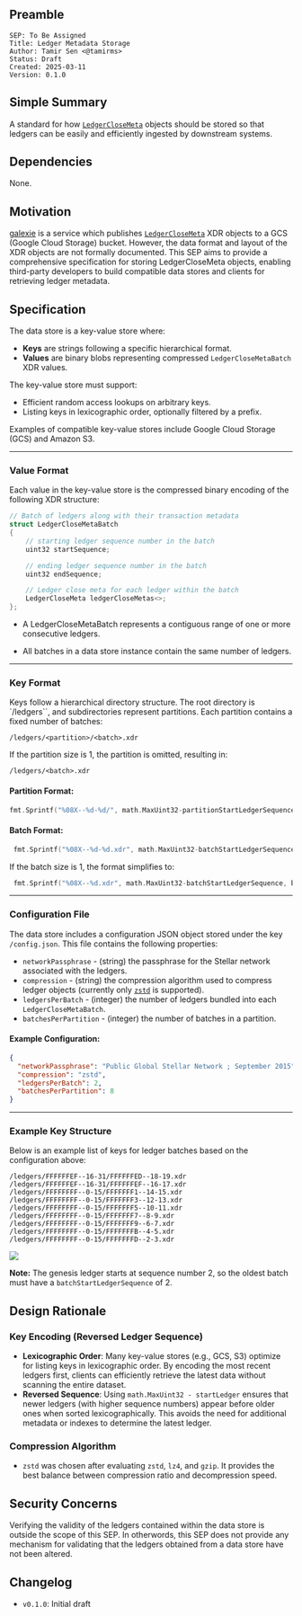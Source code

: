 ## Preamble

```
SEP: To Be Assigned
Title: Ledger Metadata Storage
Author: Tamir Sen <@tamirms>
Status: Draft
Created: 2025-03-11
Version: 0.1.0
```

## Simple Summary

A standard for how [`LedgerCloseMeta`](https://github.com/stellar/stellar-xdr/blob/v22.0/Stellar-ledger.x#L539-L545)
objects should be stored so that ledgers can be easily and efficiently ingested by downstream systems.

## Dependencies

None.

## Motivation

[galexie](https://github.com/stellar/go/tree/master/services/galexie) is a service which publishes
[`LedgerCloseMeta`](https://github.com/stellar/stellar-xdr/blob/v22.0/Stellar-ledger.x#L539-L545) XDR objects to a GCS
(Google Cloud Storage) bucket. However, the data format and layout of the XDR objects are not formally documented. This
SEP aims to provide a comprehensive specification for storing LedgerCloseMeta objects, enabling third-party developers
to build compatible data stores and clients for retrieving ledger metadata.

## Specification

The data store is a key-value store where:

- **Keys** are strings following a specific hierarchical format.
- **Values** are binary blobs representing compressed `LedgerCloseMetaBatch` XDR values.

The key-value store must support:

- Efficient random access lookups on arbitrary keys.
- Listing keys in lexicographic order, optionally filtered by a prefix.

Examples of compatible key-value stores include Google Cloud Storage (GCS) and Amazon S3.

---

### Value Format

Each value in the key-value store is the compressed binary encoding of the following XDR structure:

```c++
// Batch of ledgers along with their transaction metadata
struct LedgerCloseMetaBatch
{
    // starting ledger sequence number in the batch
    uint32 startSequence;

    // ending ledger sequence number in the batch
    uint32 endSequence;

    // Ledger close meta for each ledger within the batch
    LedgerCloseMeta ledgerCloseMetas<>;
};
```

- A LedgerCloseMetaBatch represents a contiguous range of one or more consecutive ledgers.

- All batches in a data store instance contain the same number of ledgers.

---

### Key Format

Keys follow a hierarchical directory structure. The root directory is `/ledgers``, and subdirectories represent
partitions. Each partition contains a fixed number of batches:

```
/ledgers/<partition>/<batch>.xdr
```

If the partition size is 1, the partition is omitted, resulting in:

```
/ledgers/<batch>.xdr
```

#### Partition Format:

```go
fmt.Sprintf("%08X--%d-%d/", math.MaxUint32-partitionStartLedgerSequence, partitionStartLedgerSequence, partitionEndLedgerSequence)
```

#### Batch Format:

```go
 fmt.Sprintf("%08X--%d-%d.xdr", math.MaxUint32-batchStartLedgerSequence, batchStartLedgerSequence, batchEndLedgerSequence)
```

If the batch size is 1, the format simplifies to:

```go
 fmt.Sprintf("%08X--%d.xdr", math.MaxUint32-batchStartLedgerSequence, batchStartLedgerSequence)
```

---

### Configuration File

The data store includes a configuration JSON object stored under the key `/config.json`. This file contains the
following properties:

- `networkPassphrase` - (string) the passphrase for the Stellar network associated with the ledgers.
- `compression` - (string) the compression algorithm used to compress ledger objects (currently only
  [`zstd`]([https://facebook.github.io/zstd/) is supported).
- `ledgersPerBatch` - (integer) the number of ledgers bundled into each `LedgerCloseMetaBatch`.
- `batchesPerPartition` - (integer) the number of batches in a partition.

#### Example Configuration:

```json
{
  "networkPassphrase": "Public Global Stellar Network ; September 2015",
  "compression": "zstd",
  "ledgersPerBatch": 2,
  "batchesPerPartition": 8
}
```

---

### Example Key Structure

Below is an example list of keys for ledger batches based on the configuration above:

```
/ledgers/FFFFFFEF--16-31/FFFFFFED--18-19.xdr
/ledgers/FFFFFFEF--16-31/FFFFFFEF--16-17.xdr
/ledgers/FFFFFFFF--0-15/FFFFFFF1--14-15.xdr
/ledgers/FFFFFFFF--0-15/FFFFFFF3--12-13.xdr
/ledgers/FFFFFFFF--0-15/FFFFFFF5--10-11.xdr
/ledgers/FFFFFFFF--0-15/FFFFFFF7--8-9.xdr
/ledgers/FFFFFFFF--0-15/FFFFFFF9--6-7.xdr
/ledgers/FFFFFFFF--0-15/FFFFFFFB--4-5.xdr
/ledgers/FFFFFFFF--0-15/FFFFFFFD--2-3.xdr
```

[![](https://mermaid.ink/img/pako:eNpl0U2LgzAQBuC_InPurJva1uphYa3rYb8_emr1EJpUC2okVdil9L_vrBpwSQ4h4X3IDJkLHJSQEEKueVM42zitHVr3e7eUIpf67GYO4p0T7ZN-PSSIbIUec7NR9vFmjBOKb5EtTTrsUW8ezRMxPbFGFtx8C51NxdP_IsyfiGHf9O7ZVGPkFlRu4gbxYoRHYo7Ms8SrEUsS1DKzxJsRPuIaAyt_N3mAuELfyj9MHiEu0O7x0-T0H3McOoQZVFJX_CRoJJc_nUJbyEqmENJRyCPvyjaFtL4S5V2rvn7qA4St7uQMtOryAsIjL8906xrBWxmfOI22MqTh9U6pakTXX0nQih8?type=png)](https://mermaid-js.github.io/mermaid-live-editor/edit#pako:eNpl0U2LgzAQBuC_InPurJva1uphYa3rYb8_emr1EJpUC2okVdil9L_vrBpwSQ4h4X3IDJkLHJSQEEKueVM42zitHVr3e7eUIpf67GYO4p0T7ZN-PSSIbIUec7NR9vFmjBOKb5EtTTrsUW8ezRMxPbFGFtx8C51NxdP_IsyfiGHf9O7ZVGPkFlRu4gbxYoRHYo7Ms8SrEUsS1DKzxJsRPuIaAyt_N3mAuELfyj9MHiEu0O7x0-T0H3McOoQZVFJX_CRoJJc_nUJbyEqmENJRyCPvyjaFtL4S5V2rvn7qA4St7uQMtOryAsIjL8906xrBWxmfOI22MqTh9U6pakTXX0nQih8)

**Note:** The genesis ledger starts at sequence number 2, so the oldest batch must have a `batchStartLedgerSequence`
of 2.

## Design Rationale

### Key Encoding (Reversed Ledger Sequence)

- **Lexicographic Order**: Many key-value stores (e.g., GCS, S3) optimize for listing keys in lexicographic order. By
  encoding the most recent ledgers first, clients can efficiently retrieve the latest data without scanning the entire
  dataset.
- **Reversed Sequence**: Using `math.MaxUint32 - startLedger` ensures that newer ledgers (with higher sequence numbers)
  appear before older ones when sorted lexicographically. This avoids the need for additional metadata or indexes to
  determine the latest ledger.

### Compression Algorithm

- `zstd` was chosen after evaluating `zstd`, `lz4`, and `gzip`. It provides the best balance between compression ratio
  and decompression speed.

## Security Concerns

Verifying the validity of the ledgers contained within the data store is outside the scope of this SEP. In otherwords,
this SEP does not provide any mechanism for validating that the ledgers obtained from a data store have not been
altered.

## Changelog

- `v0.1.0`: Initial draft
